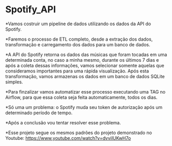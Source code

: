 # Spotify_API

*Vamos costruir um pipeline de dados utilizando os dados da API do Spotify.

*Faremos o processo de ETL completo, desde a extração dos dados, transformação e carregamento dos dados para um banco de dados.

*A API do Spotify retorna os dados das músicas que foram tocadas em uma determinada conta, no caso a minha mesmo, durante os últimos 7 dias e após a coleta dessas informações, vamos selecionar somente aquelas que consideramos importantes para uma rápida visualização. Após esta transformação, vamos armazenas os dados em um banco de dados SQLite simples. 

*Para finzalizar vamos automatizar esse processo executando uma TAG no Airflow, para que essa coleta seja feita automaticamente, todos os dias.

*Só uma um problema: o Spotify muda seu token de autorização após um determinado período de tempo.

*Após a conclusão vou tentar resolver esse problema.

*Esse projeto segue os mesmos padrões do projeto demonstrado no Youtube: https://www.youtube.com/watch?v=dvviIUKwH7o
